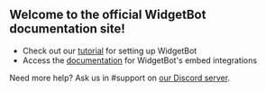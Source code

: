 ## Welcome to the official WidgetBot documentation site!

* Check out our [tutorial](/tutorial/README.md) for setting up WidgetBot
* Access the [documentation](/embed/README.md) for WidgetBot's embed integrations

Need more help? Ask us in #support on [our Discord server](https://discord.gg/NYBEhN7).
